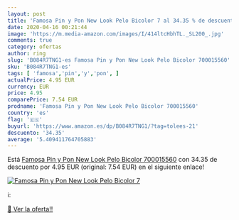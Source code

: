 ```yaml
---
layout: post
title: 'Famosa Pin y Pon New Look Pelo Bicolor 7 al 34.35 % de descuento'
date: 2020-04-16 00:21:44
image: 'https://m.media-amazon.com/images/I/414ltcHbhTL._SL200_.jpg'
comments: true
category: ofertas
author: ring
slug: 'B084R7TNG1-es Famosa Pin y Pon New Look Pelo Bicolor 700015560'
sku: 'B084R7TNG1-es'
tags: [ 'famosa','pin','y','pon', ]
actualPrice: 4.95 EUR
currency: EUR
price: 4.95
comparePrice: 7.54 EUR
prodname: 'Famosa Pin y Pon New Look Pelo Bicolor 700015560'
country: 'es'
flag: '🇪🇸'
buyurl: 'https://www.amazon.es/dp/B084R7TNG1/?tag=tolees-21'
descuento: '34.35'
average: '5.409411764705883'
---
```


Está [Famosa Pin y Pon New Look Pelo Bicolor 700015560](https://www.amazon.es/dp/B084R7TNG1/?tag=tolees-21) con 34.35 de descuento por 4.95 EUR (original: 7.54 EUR) en el siguiente enlace!

[![Famosa Pin y Pon New Look Pelo Bicolor 7](https://m.media-amazon.com/images/I/414ltcHbhTL._SL200_.jpg)](https://www.amazon.es/dp/B084R7TNG1/?tag=tolees-21)

ℹ️:


[🛒 Ver la oferta!!](https://www.amazon.es/dp/B084R7TNG1/?tag=tolees-21)

